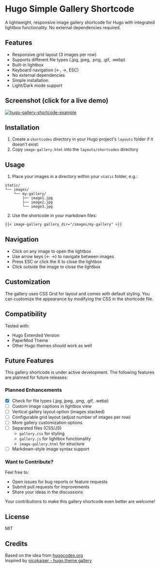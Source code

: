 # Hugo Simple Gallery Shortcode

A lightweight, responsive image gallery shortcode for Hugo with integrated lightbox functionality. No external dependencies required.

## Features
- Responsive grid layout (3 images per row)
- Supports different file types (.jpg, jpeg, .png, .gif, .webp)
- Built-in lightbox
- Keyboard navigation (←, →, ESC)
- No external dependencies
- Simple installation
- Light/Dark mode support

## Screenshot (click for a live demo)
[![hugo-gallery-shortcode-example](https://github.com/user-attachments/assets/2216d8f6-f6c8-462f-bd79-5c8c8905a2ae)](https://blog.bitlager.de/posts/tech/wip/hugo-gallery-shortcode-example/)

## Installation
1. Create a `shortcodes` directory in your Hugo project's `layouts` folder if it doesn't exist:
2. Copy `image-gallery.html` into the `layouts/shortcodes` directory

## Usage

1. Place your images in a directory within your `static` folder, e.g.:
```
static/
└── images/
    └── my-gallery/
        ├── image1.jpg
        ├── image2.jpg
        └── image3.jpg
```

2. Use the shortcode in your markdown files:
```markdown
{{< image-gallery gallery_dir="/images/my-gallery" >}}
```

## Navigation
- Click on any image to open the lightbox
- Use arrow keys (← →) to navigate between images
- Press ESC or click the X to close the lightbox
- Click outside the image to close the lightbox

## Customization
The gallery uses CSS Grid for layout and comes with default styling. You can customize the appearance by modifying the CSS in the shortcode file.

## Compatibility
Tested with:
- Hugo Extended Version
- PaperMod Theme
- Other Hugo themes should work as well

## Future Features
This gallery shortcode is under active development. The following features are planned for future releases:

### Planned Enhancements
- [x] Check for file types (.jpg, jpeg, .png, .gif, .webp)
- [ ] Custom image captions in lightbox view
- [ ] Vertical gallery layout option (images stacked)
- [ ] Configurable grid layout (adjust number of images per row)
- [ ] More gallery customization options
- [ ] Separated files (CSS/JS)
    - `gallery.css` for styling
    - `gallery.js` for lightbox functionality
    - `image-gallery.html` for structure
- [ ] Markdown-style image syntax support

### Want to Contribute?
Feel free to:
- Open issues for bug reports or feature requests
- Submit pull requests for improvements
- Share your ideas in the discussions

Your contributions to make this gallery shortcode even better are welcome!

## License
MIT

## Credits
Based on the idea from [hugocodex.org](https://hugocodex.org/add-ons/image-gallery/)  
Inspired by [nicokaiser - hugo theme gallery](https://github.com/nicokaiser/hugo-theme-gallery)
